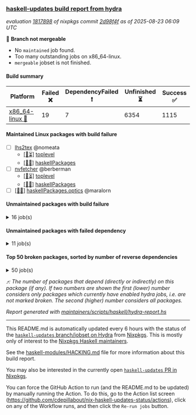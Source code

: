 ### [haskell-updates build report from hydra](https://hydra.nixos.org/jobset/nixpkgs/haskell-updates)
*evaluation [1817898](https://hydra.nixos.org/eval/1817898) of nixpkgs commit [2d98f4f](https://github.com/NixOS/nixpkgs/commits/2d98f4f2e826f899efe10da329d4399380b1449b) as of 2025-08-23 06:09 UTC*

🔴 **Branch not mergeable**
  * No `maintained` job found.
  * Too many outstanding jobs on x86_64-linux.
  * `mergeable` jobset is not finished.

#### Build summary

 | Platform | Failed ❌ | DependencyFailed ❗ | Unfinished ⏳ | Success ✅ | 
 | --- | --- | --- | --- | --- | 
 | [x86_64-linux 🐧](https://hydra.nixos.org/eval/1817898?filter=.x86_64-linux) | 19 | 7 | 6354 | 1115 | 
#### Maintained Linux packages with build failure
- [ ] [lhs2tex](https://hydra.nixos.org/eval/1817898?filter=lhs2tex) @nomeata
  - [[🐧⏳]](https://hydra.nixos.org/build/305544999) [toplevel](https://hydra.nixos.org/eval/1817898?filter=lhs2tex)
  - [[🐧❌]](https://hydra.nixos.org/build/305541758) [haskellPackages](https://hydra.nixos.org/eval/1817898?filter=haskellPackages.lhs2tex)
- [ ] [nvfetcher](https://hydra.nixos.org/eval/1817898?filter=nvfetcher) @berberman
  - [[🐧⏳]](https://hydra.nixos.org/build/305545023) [toplevel](https://hydra.nixos.org/eval/1817898?filter=nvfetcher)
  - [[🐧❌]](https://hydra.nixos.org/build/305542439) [haskellPackages](https://hydra.nixos.org/eval/1817898?filter=haskellPackages.nvfetcher)
- [ ] [[🐧❌]](https://hydra.nixos.org/build/305542478) [haskellPackages.optics](https://hydra.nixos.org/eval/1817898?filter=haskellPackages.optics) @maralorn
#### Unmaintained packages with build failure
<details><summary>16 job(s) </summary>

- [ ] [[🐧❌]](https://hydra.nixos.org/build/305541053) [haskellPackages.hs-opentelemetry-api](https://hydra.nixos.org/eval/1817898?filter=haskellPackages.hs-opentelemetry-api)  ⤴️ 21 | 31
- [ ] [[🐧❌]](https://hydra.nixos.org/build/305541265) [haskellPackages.hw-prim](https://hydra.nixos.org/eval/1817898?filter=haskellPackages.hw-prim)  ⤴️ 9 | 61
- [ ] [[🐧❌]](https://hydra.nixos.org/build/305541322) [haskellPackages.ilist](https://hydra.nixos.org/eval/1817898?filter=haskellPackages.ilist)  ⤴️ 6 | 18
- [ ] [[🐧❌]](https://hydra.nixos.org/build/305538039) [haskellPackages.aeson-optics](https://hydra.nixos.org/eval/1817898?filter=haskellPackages.aeson-optics)  ⤴️ 5 | 8
- [ ] [[🐧❌]](https://hydra.nixos.org/build/305539203) [haskellPackages.conferer](https://hydra.nixos.org/eval/1817898?filter=haskellPackages.conferer)  ⤴️ 4 | 13
- [ ] [[🐧❌]](https://hydra.nixos.org/build/305541198) [haskellPackages.hspray](https://hydra.nixos.org/eval/1817898?filter=haskellPackages.hspray)  ⤴️ 1 | 3
- [ ] [[🐧❌]](https://hydra.nixos.org/build/305540698) [haskellPackages.grid](https://hydra.nixos.org/eval/1817898?filter=haskellPackages.grid)  ⤴️ 0 | 3
- [ ] [[🐧❌]](https://hydra.nixos.org/build/305540838) [haskellPackages.hasql-cursor-transaction](https://hydra.nixos.org/eval/1817898?filter=haskellPackages.hasql-cursor-transaction)  ⤴️ 0 | 1
- [ ] [[🐧❌]](https://hydra.nixos.org/build/305544860) [haskellPackages.xz](https://hydra.nixos.org/eval/1817898?filter=haskellPackages.xz)  ⤴️ 0 | 1
- [ ] [[🐧❌]](https://hydra.nixos.org/build/305538827) [haskellPackages.boardgame](https://hydra.nixos.org/eval/1817898?filter=haskellPackages.boardgame) 
- [ ] [[🐧❌]](https://hydra.nixos.org/build/305539093) [haskellPackages.co-log-json](https://hydra.nixos.org/eval/1817898?filter=haskellPackages.co-log-json) 
- [ ] [[🐧❌]](https://hydra.nixos.org/build/305539130) [haskellPackages.coerce-with-substitution](https://hydra.nixos.org/eval/1817898?filter=haskellPackages.coerce-with-substitution) 
- [ ] [[🐧❌]](https://hydra.nixos.org/build/305540930) [haskellPackages.hiedb-plugin](https://hydra.nixos.org/eval/1817898?filter=haskellPackages.hiedb-plugin) 
- [ ] [[🐧❌]](https://hydra.nixos.org/build/305541940) [haskellPackages.maquinitas-tidal](https://hydra.nixos.org/eval/1817898?filter=haskellPackages.maquinitas-tidal) 
- [ ] [[🐧❌]](https://hydra.nixos.org/build/305543466) [haskellPackages.servant-quickcheck](https://hydra.nixos.org/eval/1817898?filter=haskellPackages.servant-quickcheck) 
- [ ] [[🐧❌]](https://hydra.nixos.org/build/305544436) [haskellPackages.typist](https://hydra.nixos.org/eval/1817898?filter=haskellPackages.typist) 
</details>

#### Unmaintained packages with failed dependency
<details><summary>11 job(s) </summary>

- [ ] [[🐧❗]](https://hydra.nixos.org/build/305541259) [haskellPackages.hw-fingertree](https://hydra.nixos.org/eval/1817898?filter=haskellPackages.hw-fingertree)  ⤴️ 4 | 47
- [ ] [[🐧❗]](https://hydra.nixos.org/build/305540974) [haskellPackages.hls-plugin-api](https://hydra.nixos.org/eval/1817898?filter=haskellPackages.hls-plugin-api)  ⤴️ 3 | 26
- [ ] [[🐧❗]](https://hydra.nixos.org/build/305538976) [haskellPackages.calamity-commands](https://hydra.nixos.org/eval/1817898?filter=haskellPackages.calamity-commands)  ⤴️ 1 | 3
- [ ] [[🐧❗]](https://hydra.nixos.org/build/305541060) [haskellPackages.hs-opentelemetry-instrumentation-conduit](https://hydra.nixos.org/eval/1817898?filter=haskellPackages.hs-opentelemetry-instrumentation-conduit)  ⤴️ 1 | 1
- [ ] [[🐧❗]](https://hydra.nixos.org/build/305539156) [haskellPackages.calamity](https://hydra.nixos.org/eval/1817898?filter=haskellPackages.calamity)  ⤴️ 0 | 2
- [ ] [emanote](https://hydra.nixos.org/eval/1817898?filter=emanote) 
  - [[🐧❗]](https://hydra.nixos.org/build/305537225) [toplevel](https://hydra.nixos.org/eval/1817898?filter=emanote)
  - [[🐧⏳]](https://hydra.nixos.org/build/305539829) [haskellPackages](https://hydra.nixos.org/eval/1817898?filter=haskellPackages.emanote)
- [ ] [hadolint](https://hydra.nixos.org/eval/1817898?filter=hadolint) 
  - [[🐧❗]](https://hydra.nixos.org/build/305537153) [toplevel](https://hydra.nixos.org/eval/1817898?filter=hadolint)
  - [[🐧⏳]](https://hydra.nixos.org/build/305540729) [haskellPackages](https://hydra.nixos.org/eval/1817898?filter=haskellPackages.hadolint)
</details>

#### Top 50 broken packages, sorted by number of reverse dependencies
<details><summary>50 job(s) </summary>

[haskell98](https://packdeps.haskellers.com/reverse/haskell98) ⤴️ 152  
[failure](https://packdeps.haskellers.com/reverse/failure) ⤴️ 72  
[enumerator](https://packdeps.haskellers.com/reverse/enumerator) ⤴️ 56  
[connection](https://packdeps.haskellers.com/reverse/connection) ⤴️ 49  
[util](https://packdeps.haskellers.com/reverse/util) ⤴️ 49  
[derive](https://packdeps.haskellers.com/reverse/derive) ⤴️ 48  
[fclabels](https://packdeps.haskellers.com/reverse/fclabels) ⤴️ 47  
[syb-with-class](https://packdeps.haskellers.com/reverse/syb-with-class) ⤴️ 42  
[MonadCatchIO-transformers](https://packdeps.haskellers.com/reverse/MonadCatchIO-transformers) ⤴️ 41  
[TypeCompose](https://packdeps.haskellers.com/reverse/TypeCompose) ⤴️ 41  
[PrimitiveArray](https://packdeps.haskellers.com/reverse/PrimitiveArray) ⤴️ 35  
[crypto-random](https://packdeps.haskellers.com/reverse/crypto-random) ⤴️ 35  
[dual](https://packdeps.haskellers.com/reverse/dual) ⤴️ 32  
[hsp](https://packdeps.haskellers.com/reverse/hsp) ⤴️ 32  
[language-ecmascript](https://packdeps.haskellers.com/reverse/language-ecmascript) ⤴️ 31  
[iteratee](https://packdeps.haskellers.com/reverse/iteratee) ⤴️ 29  
[composite-base](https://packdeps.haskellers.com/reverse/composite-base) ⤴️ 28  
[regexpr](https://packdeps.haskellers.com/reverse/regexpr) ⤴️ 27  
[text-format](https://packdeps.haskellers.com/reverse/text-format) ⤴️ 27  
[crypto-numbers](https://packdeps.haskellers.com/reverse/crypto-numbers) ⤴️ 25  
[either-unwrap](https://packdeps.haskellers.com/reverse/either-unwrap) ⤴️ 25  
[Crypto](https://packdeps.haskellers.com/reverse/Crypto) ⤴️ 22  
[crypto-pubkey](https://packdeps.haskellers.com/reverse/crypto-pubkey) ⤴️ 22  
[haskelldb](https://packdeps.haskellers.com/reverse/haskelldb) ⤴️ 22  
[wxdirect](https://packdeps.haskellers.com/reverse/wxdirect) ⤴️ 22  
[BiobaseTypes](https://packdeps.haskellers.com/reverse/BiobaseTypes) ⤴️ 21  
[alg](https://packdeps.haskellers.com/reverse/alg) ⤴️ 21  
[hw-rankselect-base](https://packdeps.haskellers.com/reverse/hw-rankselect-base) ⤴️ 21  
[libxml-sax](https://packdeps.haskellers.com/reverse/libxml-sax) ⤴️ 21  
[wxc](https://packdeps.haskellers.com/reverse/wxc) ⤴️ 21  
[biocore](https://packdeps.haskellers.com/reverse/biocore) ⤴️ 20  
[hw-excess](https://packdeps.haskellers.com/reverse/hw-excess) ⤴️ 20  
[reform](https://packdeps.haskellers.com/reverse/reform) ⤴️ 20  
[wxcore](https://packdeps.haskellers.com/reverse/wxcore) ⤴️ 20  
[attoparsec-enumerator](https://packdeps.haskellers.com/reverse/attoparsec-enumerator) ⤴️ 19  
[cprng-aes](https://packdeps.haskellers.com/reverse/cprng-aes) ⤴️ 19  
[fay](https://packdeps.haskellers.com/reverse/fay) ⤴️ 19  
[harp](https://packdeps.haskellers.com/reverse/harp) ⤴️ 19  
[hsx2hs](https://packdeps.haskellers.com/reverse/hsx2hs) ⤴️ 19  
[hw-balancedparens](https://packdeps.haskellers.com/reverse/hw-balancedparens) ⤴️ 19  
[ixset](https://packdeps.haskellers.com/reverse/ixset) ⤴️ 19  
[mmsyn2](https://packdeps.haskellers.com/reverse/mmsyn2) ⤴️ 19  
[wx](https://packdeps.haskellers.com/reverse/wx) ⤴️ 19  
[BiobaseENA](https://packdeps.haskellers.com/reverse/BiobaseENA) ⤴️ 18  
[asn1-data](https://packdeps.haskellers.com/reverse/asn1-data) ⤴️ 18  
[bytestring-show](https://packdeps.haskellers.com/reverse/bytestring-show) ⤴️ 18  
[dbus-core](https://packdeps.haskellers.com/reverse/dbus-core) ⤴️ 18  
[digit](https://packdeps.haskellers.com/reverse/digit) ⤴️ 18  
[gtksourceview2](https://packdeps.haskellers.com/reverse/gtksourceview2) ⤴️ 18  
[hw-rankselect](https://packdeps.haskellers.com/reverse/hw-rankselect) ⤴️ 18  
</details>


*⤴️: The number of packages that depend (directly or indirectly) on this package (if any). If two numbers are shown the first (lower) number considers only packages which currently have enabled hydra jobs, i.e. are not marked broken. The second (higher) number considers all packages.*

*Report generated with [maintainers/scripts/haskell/hydra-report.hs](https://github.com/NixOS/nixpkgs/blob/haskell-updates/maintainers/scripts/haskell/hydra-report.hs)*


----------------------------------------------------------------------

This README.md is automatically updated every 6 hours with the status of the
[`haskell-updates` branch/jobset on Hydra](https://hydra.nixos.org/jobset/nixpkgs/haskell-updates)
from [Nixpkgs](https://github.com/NixOS/nixpkgs).  This is mostly only of
interest to the [Nixpkgs Haskell maintainers](https://github.com/orgs/NixOS/teams/haskell).

See the
[haskell-modules/HACKING.md](https://github.com/NixOS/nixpkgs/blob/haskell-updates/pkgs/development/haskell-modules/HACKING.md)
file for more information about this build report.

You may also be interested in the currently open
[`haskell-updates` PR in Nixpkgs](https://github.com/nixos/nixpkgs/pulls?q=is%3Apr+is%3Aopen+head%3Ahaskell-updates).

You can force the GitHub Action to run (and the README.md to be updated) by
manually running the Action.  To do this, go to the Action list screen
(https://github.com/cdepillabout/nix-haskell-updates-status/actions),
click on any of the Workflow runs, and then click the `Re-run jobs` button.
